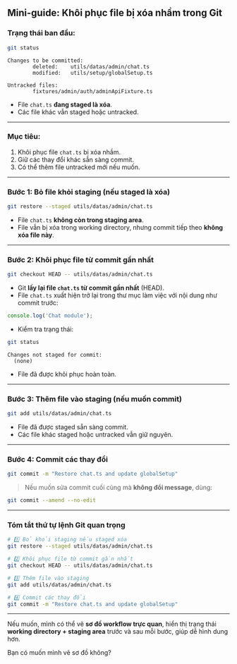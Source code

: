 

## **Mini-guide: Khôi phục file bị xóa nhầm trong Git**

### **Trạng thái ban đầu:**

```bash
git status
```

```
Changes to be committed:
        deleted:    utils/datas/admin/chat.ts
        modified:   utils/setup/globalSetup.ts

Untracked files:
        fixtures/admin/auth/adminApiFixture.ts
```

* File `chat.ts` **đang staged là xóa**.
* Các file khác vẫn staged hoặc untracked.

---

### **Mục tiêu:**

1. Khôi phục file `chat.ts` bị xóa nhầm.
2. Giữ các thay đổi khác sẵn sàng commit.
3. Có thể thêm file untracked mới nếu muốn.

---

### **Bước 1: Bỏ file khỏi staging (nếu staged là xóa)**

```bash
git restore --staged utils/datas/admin/chat.ts
```

* File `chat.ts` **không còn trong staging area**.
* File vẫn bị xóa trong working directory, nhưng commit tiếp theo **không xóa file này**.

---

### **Bước 2: Khôi phục file từ commit gần nhất**

```bash
git checkout HEAD -- utils/datas/admin/chat.ts
```

* Git **lấy lại file `chat.ts` từ commit gần nhất** (HEAD).
* File `chat.ts` xuất hiện trở lại trong thư mục làm việc với nội dung như commit trước:

```javascript
console.log('Chat module');
```

* Kiểm tra trạng thái:

```bash
git status
```

```
Changes not staged for commit:
  (none)
```

* File đã được khôi phục hoàn toàn.

---

### **Bước 3: Thêm file vào staging (nếu muốn commit)**

```bash
git add utils/datas/admin/chat.ts
```

* File đã được staged sẵn sàng commit.
* Các file khác staged hoặc untracked vẫn giữ nguyên.

---

### **Bước 4: Commit các thay đổi**

```bash
git commit -m "Restore chat.ts and update globalSetup"
```

> Nếu muốn sửa commit cuối cùng mà **không đổi message**, dùng:

```bash
git commit --amend --no-edit
```

---

### **Tóm tắt thứ tự lệnh Git quan trọng**

```bash
# 1️⃣ Bỏ khỏi staging nếu staged xóa
git restore --staged utils/datas/admin/chat.ts

# 2️⃣ Khôi phục file từ commit gần nhất
git checkout HEAD -- utils/datas/admin/chat.ts

# 3️⃣ Thêm file vào staging
git add utils/datas/admin/chat.ts

# 4️⃣ Commit các thay đổi
git commit -m "Restore chat.ts and update globalSetup"
```

---

Nếu muốn, mình có thể vẽ **sơ đồ workflow trực quan**, hiển thị trạng thái **working directory + staging area** trước và sau mỗi bước, giúp dễ hình dung hơn.

Bạn có muốn mình vẽ sơ đồ không?
